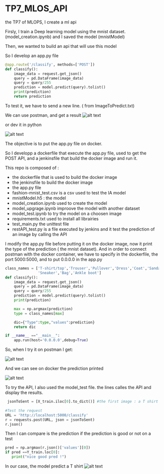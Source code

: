# TP7_MLOS_API
the TP7 of MLOPS, I create a ml api


Firsly, I train a Deep learning model using the mnist dataset. (model_creation.ipynb) and I saved the model (mnistModel)


Then, we wanted to build an api that will use this model

So I develop an app.py file 

```python
@app.route('/classify', methods=['POST'])
def classify():
    image_data = request.get_json()
    query = pd.DataFrame(image_data)
    query = query/255
    prediction = model.predict(query).tolist()
    print(prediction)
    return prediction
```
To test it, we have to send a new line. ( from ImageToPredict.txt)  

We can use postman, and get a result
![alt text](https://github.com/MatthieuHanania/TP7_MLOS_API/blob/main/pict/Screenshot_1.png)

or dev it in python

![alt text](https://github.com/MatthieuHanania/TP7_MLOS_API/blob/main/pict/Screenshot_2.png)

The objective is to put the app.py file on docker.

So I developp a dockerfile that execute the app.py file, used to get the POST API, and a jenkinsfile that build the docker image and run it.


This repo is composed of : 

- the dockerfile that is used to build the docker image
- the jenkinsfile to build the docker image
- the app.py file
- fashion-mnist_test.csv is a csv used to test the IA model
- mnistModel.h5 : the model
- model_creation.ipynb used to create the model
- model_upgrage.ipynb improove the model with another dataset
- model_test.ipynb to try the model on a choosen image
- requirements.txt used to install all librairies
- test_main.py the unittest file
- restAPI_test.py is a file executed by jenkins and it test the prediction of an image by calling the API

I modify the app.py file before putting it on the docker image, now it print the type of the prediction ( the mnist dataset).
And in order to connect postman with the docker container, we have to specify in the dockerfile, the port 5000:5000, and to put 0.0.0.0 in the app.py
```python
class_names = ['T-shirt/top','Trouser','Pullover','Dress','Coat','Sandal','Shirt',
               'Sneaker','Bag','Ankle boot']
def classify():
    image_data = request.get_json()
    query = pd.DataFrame(image_data)
    query = query/255
    prediction = model.predict(query).tolist()
    print(prediction)

    max = np.argmax(prediction)
    type = class_names[max]

    dic={"Type":type,"values":prediction}
    return dic

if __name__ =="__main__":
    app.run(host='0.0.0.0',debug=True)

```

So, when I try it on postman I get:

![alt text](https://github.com/MatthieuHanania/TP7_MLOS_API/blob/main/pict/app%20on%20docker.png)

And we can see on docker the prediction printed

![alt text](https://github.com/MatthieuHanania/TP7_MLOS_API/blob/main/pict/dockerPostRequest.png)


To try the API, I also used the model_test file. the lines calles the API and display the results.
```python
 jsonToSent = [X_train.iloc[0].to_dict()] #the first image : a T shirt
 
#Test the request
URL = 'http://localhost:5000/classify'
r = requests.post(URL, json = jsonToSent)
r.json()
```

 Then I can compare is the prediction if the prediction is good or not on a test
 ```python
pred = np.argmax(r.json()['values'][0])
if pred ==Y_train.loc[0]:
    print("nice good pred !")
```
In our case, the model predict a T shirt
![alt text](https://github.com/MatthieuHanania/TP7_MLOS_API/blob/main/pict/T%20shirt%20image.png)
